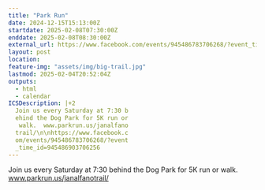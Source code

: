 ```yaml
---
title: "Park Run"
date: 2024-12-15T15:13:00Z
startdate: 2025-02-08T07:30:00Z
enddate: 2025-02-08T08:30:00Z
external_url: https://www.facebook.com/events/945486783706268/?event_time_id=945486903706256
layout: post
location: 
feature-img: "assets/img/big-trail.jpg"
lastmod: 2025-02-04T20:52:04Z
outputs:
  - html
  - calendar
ICSDescription: |+2
  Join us every Saturday at 7:30 b  ehind the Dog Park for 5K run or   walk.  www.parkrun.us/janalfano  trail/\n\nhttps://www.facebook.c  om/events/945486783706268/?event  _time_id=945486903706256
---
```


Join us every Saturday at 7&#58;30 behind the Dog Park for 5K run or walk.  www.parkrun.us/janalfanotrail/<br>
  <br>
  
